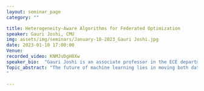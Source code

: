 ```yaml
---
layout: seminar_page
category: ""

title: Heterogeneity-Aware Algorithms for Federated Optimization
speaker: Gauri Joshi, CMU
img: assets/img/seminars/January-10-2023_Gauri Joshi.jpg
date: 2023-01-10 17:00:00 
Venue: 
recorded_video: KNMJvDgH8Xw
speaker_bio:  "Gauri Joshi is an associate professor in the ECE department at Carnegie Mellon University. Gauri completed her Ph.D. from MIT EECS and completed her undergrad in Electrical Engineering from IIT Bombay. Her current research is on designing algorithms for federated learning, distributed optimization, and parallel computing. Her awards and honors include being named as one of MIT Technology Review's 35 Innovators under 35 (2022), the NSF CAREER Award (2021), the ACM Sigmetrics Best Paper Award (2020), Best Thesis Prize in Computer science at MIT (2012), and Institute Gold Medal of IIT Bombay (2010)."
Topic_abstract: "The future of machine learning lies in moving both data collection as well as model training to the edge. The emerging area of federated learning seeks to achieve this goal by orchestrating distributed model training using a large number of resource-constrained mobile devices that collect data from their environment. Due to limited communication capabilities as well as privacy concerns, the data collected by these devices cannot be sent to the cloud for centralized processing. Instead, the nodes perform local training updates and only send the resulting model to the cloud. A key aspect that sets federated learning apart from data-center-based distributed training is the inherent data, communication, and computation heterogeneity across the edge clients. Allowing heterogeneity is essential for the system to be scalable and flexible. However, heterogeneity can cause convergence slowdown and inconsistency problems for federated optimization algorithms. In this talk, I will present our recent work on algorithms for tackling various types of heterogeneity in federated optimization.
"

---
```



